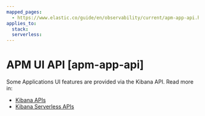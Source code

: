 ```yaml
---
mapped_pages:
  - https://www.elastic.co/guide/en/observability/current/apm-app-api.html
applies_to:
  stack:
  serverless:
---
```


# APM UI API [apm-app-api]

Some Applications UI features are provided via the Kibana API. Read more in:

* [Kibana APIs](https://www.elastic.co/docs/api/doc/kibana/)
* [Kibana Serverless APIs](https://www.elastic.co/docs/api/doc/serverless/)